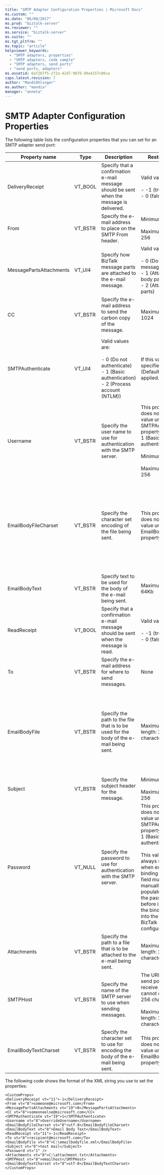 ```yaml
---
title: "SMTP Adapter Configuration Properties | Microsoft Docs"
ms.custom: ""
ms.date: "06/08/2017"
ms.prod: "biztalk-server"
ms.reviewer: ""
ms.service: "biztalk-server"
ms.suite: ""
ms.tgt_pltfrm: ""
ms.topic: "article"
helpviewer_keywords: 
  - "SMTP adapters, properties"
  - "SMTP adapters, code sample"
  - "SMTP adapters, send ports"
  - "send ports, adapters"
ms.assetid: 6af287f5-272a-42d7-9878-99a4157c06ce
caps.latest.revision: 7
author: "MandiOhlinger"
ms.author: "mandia"
manager: "anneta"
---
```

# SMTP Adapter Configuration Properties
The following table lists the configuration properties that you can set for an SMTP adapter send port:  
  
|Property name|Type|Description|Restrictions|Comments|  
|-------------------|----------|-----------------|------------------|--------------|  
|DeliveryReceipt|VT_BOOL|Specify that a confirmation e-mail message should be sent when the message is delivered.|Valid values are:<br /><br /> -   -1 (true)<br />-   0 (false)|The default value is 0 (false).|  
|From|VT_BSTR|Specify the e-mail address to place on the SMTP From header.|Minimum length: 0<br /><br /> Maximum length: 256|None|  
|MessagePartsAttachments|VT_UI4|Specify how BizTalk message parts are attached to the e-mail message.|Valid values are:<br /><br /> -   0 (Do not attach message parts)<br />-   1 (Attach only body part<br />-   2 (Attach all parts)|The default value is 0 (Do not attach message parts).|  
|CC|VT_BSTR|Specify the e-mail address to send the carbon copy of the message.|Maximum length: 1024|You can specify more than one address.|  
|SMTPAuthenticate|VT_UI4|Valid values are:<br /><br /> -   0 (Do not authenticate)<br />-   1 (Basic authentication)<br />-   2 (Process account (NTLM))|If this value is not specified then the (Default) value is applied.|The (Default) value indicates that the SMTP send port will use the configuration values specified in the send handler.|  
|Username|VT_BSTR|Specify the user name to use for authentication with the SMTP server.|This property does not require a value unless the SMTPAuthenticate property is set to 1 (Basic authentication).<br /><br /> Minimum length: 0<br /><br /> Maximum length: 256|None|  
|EmailBodyFileCharset|VT_BSTR|Specify the character set encoding of the file being sent.|This property does not require a value unless the EmailBodyFile property is set.|The SMTP adapter does not apply the specified encoding to the file, this option is only for specifying how the file being sent is already encoded.<br /><br /> The default value is utf-8.|  
|EmailBodyText|VT_BSTR|Specify text to be used for the body of the e-mail being sent.|Maximum Length: 64Kb|None|  
|ReadReceipt|VT_BOOL|Specify that a confirmation e-mail message should be sent when the message is read.|Valid values are:<br /><br /> -   -1 (true)<br />-   0 (false)|The default value is 0 (false).|  
|To|VT_BSTR|Specify the e-mail address for where to send messages.|None|None|  
|EmailBodyFile|VT_BSTR|Specify the path to the file that is to be used for the body of the e-mail being sent.|Maximum path length: 256 characters|It is a recommended best practice to specify a path on a file share that is accessible from all BizTalk Servers in the BizTalk Server group to be used in production.|  
|Subject|VT_BSTR|Specify the subject header for the message.|Minimum length: 0<br /><br /> Maximum length: 256|None|  
|Password|VT_NULL|Specify the password to use for authentication with the SMTP server.|This property does not require a value unless the SMTPAuthenticate  property is set to 1 (Basic authentication).<br /><br /> This value is always set to null when exporting a binding file. This field must be manually populated with the password before importing the binding file into the target BizTalk Server configuration.|None|  
|Attachments|VT_BSTR|Specify the path to a file that is to be attached to the e-mail being sent.|Maximum path length: 256 characters|None|  
|SMTPHost|VT_BSTR|Specify the name of the SMTP server to use when sending messages.|The URI for a send port or receive location cannot exceed 256 characters.<br /><br /> Maximum path length: 256 characters|None|  
|EmailBodyTextCharset|VT_BSTR|Specify the character set to use for encoding the body of the e-mail being sent.|This property does not require a value unless the EmailBodyText property is set.|The default value is utf-8.|  
  
 The following code shows the format of the XML string you use to set the properties:  
  
```  
<CustomProps>  
<DeliveryReceipt vt="11">-1</DeliveryReceipt>  
<From vt="8">someone@microsoft.com</From>  
<MessagePartsAttachments vt="19">0</MessagePartsAttachments>  
<CC vt="8">someoneelse@microsoft.com</CC>  
<SMTPAuthenticate vt="19">1</SMTPAuthenticate>  
<Username vt="8">OverrideUsername</Username>  
<EmailBodyFileCharset vt="8">utf-8</EmailBodyFileCharset>  
<EmailBodyText vt="8">Email Body Text</EmailBodyText>  
<ReadReceipt vt="11">-1</ReadReceipt>  
<To vt="8">recipient@microsoft.com</To>  
<EmailBodyFile vt="8">C:\emailbodyfile.xml</EmailBodyFile>  
<Subject vt="8">test mail</Subject>  
<Password vt="1" />  
<Attachments vt="8">C:\attachment.txt</Attachments>  
<SMTPHost vt="8">emailhost</SMTPHost>  
<EmailBodyTextCharset vt="8">utf-8</EmailBodyTextCharset>  
</CustomProps>  
```